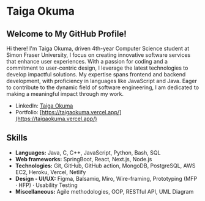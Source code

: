# Taiga Okuma

## Welcome to My GitHub Profile!

Hi there! I'm Taiga Okuma, driven 4th-year Computer Science student at Simon Fraser University, I focus on creating innovative software services that enhance user experiences. With a passion for coding and a commitment to user-centric design, I leverage the latest technologies to develop impactful solutions. My expertise spans frontend and backend development, with proficiency in languages like JavaScript and Java. Eager to contribute to the dynamic field of software engineering, I am dedicated to making a meaningful impact through my work.

- LinkedIn: [Taiga Okuma](https://www.linkedin.com/in/taiga-okuma-43b021232/)
- Portfolio: [https://taigaokuma.vercel.app/](https://taigaokuma.vercel.app/)

## Skills
- **Languages:** Java, C, C++, JavaScript, Python, Bash, SQL
- **Web frameworks:** SpringBoot, React, Next.js, Node.js
- **Technologies:** Git, GitHub, GitHub action, MongoDB, PostgreSQL, AWS EC2, Heroku, Vercel, Netlify
- **Design - UI/UX:** Figma, Balsamiq, Miro, Wire-framing, Prototyping (MFP · HFP) · Usability Testing
- **Miscellaneous:** Agile methodologies, OOP, RESTful API, UML Diagram
